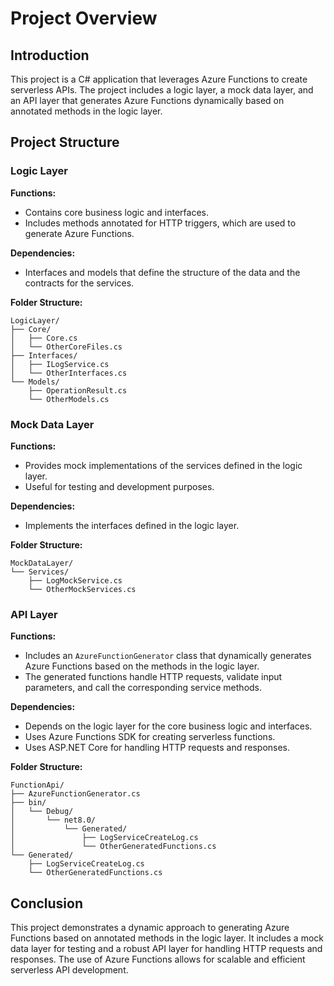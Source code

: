 # Project Overview

## Introduction

This project is a C# application that leverages Azure Functions to create serverless APIs. The project includes a logic layer, a mock data layer, and an API layer that generates Azure Functions dynamically based on annotated methods in the logic layer.

## Project Structure

### Logic Layer

**Functions:**
- Contains core business logic and interfaces.
- Includes methods annotated for HTTP triggers, which are used to generate Azure Functions.

**Dependencies:**
- Interfaces and models that define the structure of the data and the contracts for the services.

**Folder Structure:**
```
LogicLayer/
├── Core/
│   ├── Core.cs
│   └── OtherCoreFiles.cs
├── Interfaces/
│   ├── ILogService.cs
│   └── OtherInterfaces.cs
└── Models/
    ├── OperationResult.cs
    └── OtherModels.cs
```

### Mock Data Layer

**Functions:**
- Provides mock implementations of the services defined in the logic layer.
- Useful for testing and development purposes.

**Dependencies:**
- Implements the interfaces defined in the logic layer.

**Folder Structure:**
```
MockDataLayer/
└── Services/
    ├── LogMockService.cs
    └── OtherMockServices.cs
```

### API Layer

**Functions:**
- Includes an `AzureFunctionGenerator` class that dynamically generates Azure Functions based on the methods in the logic layer.
- The generated functions handle HTTP requests, validate input parameters, and call the corresponding service methods.

**Dependencies:**
- Depends on the logic layer for the core business logic and interfaces.
- Uses Azure Functions SDK for creating serverless functions.
- Uses ASP.NET Core for handling HTTP requests and responses.

**Folder Structure:**
```
FunctionApi/
├── AzureFunctionGenerator.cs
├── bin/
│   └── Debug/
│       └── net8.0/
│           └── Generated/
│               ├── LogServiceCreateLog.cs
│               └── OtherGeneratedFunctions.cs
└── Generated/
    ├── LogServiceCreateLog.cs
    └── OtherGeneratedFunctions.cs
```

## Conclusion

This project demonstrates a dynamic approach to generating Azure Functions based on annotated methods in the logic layer. It includes a mock data layer for testing and a robust API layer for handling HTTP requests and responses. The use of Azure Functions allows for scalable and efficient serverless API development.